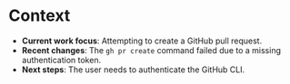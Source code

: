 # Context

- **Current work focus**: Attempting to create a GitHub pull request.
- **Recent changes**: The `gh pr create` command failed due to a missing authentication token.
- **Next steps**: The user needs to authenticate the GitHub CLI.
